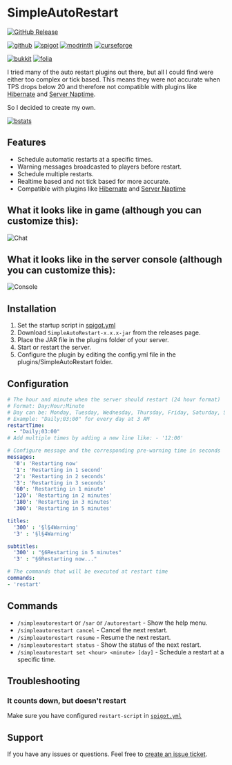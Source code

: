 # SimpleAutoRestart

[![GitHub Release](https://img.shields.io/github/v/release/teunjojo/SimpleAutoRestart?style=for-the-badge)](https://github.com/teunjojo/SimpleAutoRestart/releases)

[![github](https://cdn.jsdelivr.net/npm/@intergrav/devins-badges@3/assets/cozy/available/github_vector.svg)](https://github.com/teunjojo/SimpleAutoRestart)
[![spigot](https://cdn.jsdelivr.net/npm/@intergrav/devins-badges@3/assets/cozy/supported/spigot_vector.svg)](https://www.spigotmc.org/resources/simpleautorestart.107932/)
[![modrinth](https://cdn.jsdelivr.net/npm/@intergrav/devins-badges@3/assets/cozy/available/modrinth_vector.svg)](https://modrinth.com/plugin/simpleautorestart)
[![curseforge](https://cdn.jsdelivr.net/npm/@intergrav/devins-badges@3/assets/cozy/available/curseforge_vector.svg)](https://www.curseforge.com/minecraft/bukkit-plugins/simpleautorestart)

[![bukkit](https://badges.penpow.dev/badges/supported/bukkit/compact.svg)](https://bukkit.org/)
[![folia](https://badges.penpow.dev/badges/unsupported/folia/compact.svg)](https://papermc.io/software/folia)

I tried many of the auto restart plugins out there, but all I could find were either too complex or tick based. This means they were not accurate when TPS drops below 20 and therefore not compatible with plugins like [Hibernate](https://www.spigotmc.org/resources/hibernate.4441/) and [Server Naptime](https://github.com/gvk/MinecraftPluginServerHibernate).

So I decided to create my own.

[![bstats](https://bstats.org/signatures/bukkit/simpleautorestart.svg)](https://bstats.org/plugin/bukkit/SimpleAutoRestart/17760)

## Features

- Schedule automatic restarts at a specific times.
- Warning messages broadcasted to players before restart.
- Schedule multiple restarts.
- Realtime based and not tick based for more accurate.
- Compatible with plugins like [Hibernate](https://www.spigotmc.org/resources/hibernate.4441/) and [Server Naptime](https://github.com/gvk/MinecraftPluginServerHibernate)

## What it looks like in game (although you can customize this):
![Chat](https://i.imgur.com/ZjQq3sq.png)

## What it looks like in the server console (although you can customize this):
![Console](https://i.imgur.com/Kshy5U5.png)

## Installation

1. Set the startup script in [spigot.yml](https://docs.papermc.io/paper/reference/spigot-configuration/#settings_restart_script)
2. Download `SimpleAutoRestart-x.x.x-jar` from the releases page.
3. Place the JAR file in the plugins folder of your server.
4. Start or restart the server.
5. Configure the plugin by editing the config.yml file in the plugins/SimpleAutoRestart folder.

## Configuration

```yml
# The hour and minute when the server should restart (24 hour format)
# Format: Day;Hour;Minute
# Day can be: Monday, Tuesday, Wednesday, Thursday, Friday, Saturday, Sunday, or Daily
# Example: "Daily;03;00" for every day at 3 AM
restartTime:
  - "Daily;03:00"
# Add multiple times by adding a new line like: - '12:00'

# Configure message and the corresponding pre-warning time in seconds
messages:
  '0': 'Restarting now'
  '1': 'Restarting in 1 second'
  '2': 'Restarting in 2 seconds'
  '3': 'Restarting in 3 seconds'
  '60': 'Restarting in 1 minute'
  '120': 'Restarting in 2 minutes'
  '180': 'Restarting in 3 minutes'
  '300': 'Restarting in 5 minutes'

titles: 
  '300' : '§l§4Warning'
  '3' : '§l§4Warning'

subtitles:
  '300' : "§6Restarting in 5 minutes"
  '3' : "§6Restarting now..."

# The commands that will be executed at restart time
commands:
- 'restart'
```

## Commands

- `/simpleautorestart` or `/sar` or `/autorestart` - Show the help menu.
- `/simpleautorestart cancel` - Cancel the next restart.
- `/simpleautorestart resume` - Resume the next restart.
- `/simpleautorestart status` - Show the status of the next restart.
- `/simpleautorestart set <hour> <minute> [day]` - Schedule a restart at a specific time.

## Troubleshooting

### It counts down, but doesn't restart

Make sure you have configured `restart-script` in [`spigot.yml`](https://docs.papermc.io/paper/reference/spigot-configuration/#settings_restart_script)

## Support

If you have any issues or questions. Feel free to [create an issue ticket](https://github.com/teunjojo/SimpleAutoRestart/issues/new). 
